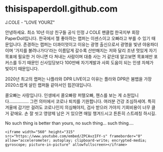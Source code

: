 # thisispaperdoll.github.com


J.COLE - "LOVE YOURZ"

안녕하세요. 최소 10년 이상 친구들 공식 인정 J COLE 팬클럽 한국지부 회장 PaperDoll입니다.
한국에서 젤 좋아하는 랩퍼는 이센스이고 오빠라고 부를 수 있기 때문입니다.
존경하는 랩퍼는 더콰이엇이고 이유는 광명 출신으로서 
광명을 빛낸 야옹파더이며 '가지를 불려나가다'라는 이름답게 갈수록 산만해지는 저와 달리
조낸 멋있게 자기 목표에 필요한 거 아니면 다 쳐내는 사람이며 
대충 사는 거 같은데 알고보면 목표에만 포커스를 두기 때문인
신사임당보다 100만배 자기계발과 사회 도움이 되는
인생 자체가 빛이기 때문입니다. 

2020년 최고의 랩퍼는 나플라와 DPR LIVE이고
이유는 플라와 DPR은 붐뱁을 가장 2020스럽게 살린 랩퍼들 같아서인 힙꼰대입니다. 

콜오빠는 사랑입니다. 인생에서 콜오빠랑 퍼렐오빠, 챈스를 보는 게 소원입니다................
그런 의미에서 코로나 퇴치를 기원합니다.
여러분 건강 조심하세여. 특히 겨울에 감기만 걸려도 코로나인지 의심해야지, 검사 받으러 가야지 기회비용이 너무 클 거 같애요.
손 잘 씻고 영양제 남은 거 있으면 매일 챙겨드시고 튼튼히 스트레칭 하시길.


No such thing is better than yours, no such thing... such thing....

```
<iframe width="560" height="315" src="https://www.youtube.com/embed/ZPCAvzIFY-s" frameborder="0" allow="accelerometer; autoplay; clipboard-write; encrypted-media; gyroscope; picture-in-picture" allowfullscreen></iframe>
```

